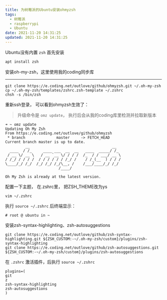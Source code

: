 ```yaml
---
title: 为树莓派的Ubuntu安装ohmyzsh
tags:
  - 树莓派
  - raspberrypi
  - Ubuntu
date: 2021-11-20 14:31:25
updated: 2021-11-20 14:31:25
---
```


Ubuntu没有内置 `zsh` 首先安装

```bash
apt install zsh
```

安装oh-my-zsh，这里使用我的coding同步库

----------

```shell
git clone https://e.coding.net/outlove/github/ohmyzsh.git ~/.oh-my-zsh
cp ~/.oh-my-zsh/templates/zshrc.zsh-template ~/.zshrc
chsh -s /bin/zsh
```

重新ssh登录， 可以看到ohmyzsh生效了：

> 升级命令是 `omz update`， 执行后会从我的coding库里检测并拉取新版本

```shell
➜ ~ omz update
Updating Oh My Zsh
From https://e.coding.net/outlove/github/ohmyzsh
 * branch              master     -> FETCH_HEAD
Current branch master is up to date.
         __                                     __   
  ____  / /_     ____ ___  __  __   ____  _____/ /_  
 / __ \/ __ \   / __ `__ \/ / / /  /_  / / ___/ __ \ 
/ /_/ / / / /  / / / / / / /_/ /    / /_(__  ) / / / 
\____/_/ /_/  /_/ /_/ /_/\__, /    /___/____/_/ /_/  
                        /____/                       

Oh My Zsh is already at the latest version.
```

配置一下主题， 在.zshrc里， 把ZSH_THEME改为ys

```shell
vim ~/.zshrc
```

执行 `source ~/.zshrc` 后终端显示：

```shell
# root @ ubuntu in ~
```

安装zsh-syntax-highlighting、zsh-autosuggestions

```shell
git clone https://e.coding.net/outlove/github/zsh-syntax-highlighting.git ${ZSH_CUSTOM:-~/.oh-my-zsh/custom}/plugins/zsh-syntax-highlighting
git clone https://e.coding.net/outlove/github/zsh-autosuggestions.git ${ZSH_CUSTOM:-~/.oh-my-zsh/custom}/plugins/zsh-autosuggestions
```

在 `.zshrc` 激活插件，后执行  `source ~/.zshrc`

```
plugins=(
git
z
zsh-syntax-highlighting
zsh-autosuggestions
)
```

